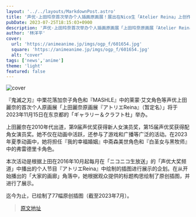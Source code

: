 ```yaml
---
layout: '../../layouts/MarkdownPost.astro'
title: '声优·上田玲奈首次举办个人插画原画展！展出在Nico生「Atelier Reina」上创作的作品'
pubDate: 2023-07-25T18:15:03+0900
description: '声优·上田玲奈首次举办个人插画原画展「上田玲奈原画展『Atelier Reina』（暂定）」将于2023年11月15日在东京都的「Gallery & Craft Mori」举行。她以《鬼灭之刃》的栗花落加奈子角色和《MASHLE》的莱蒙·艾尔文角色而闻名。'
author: '林洋平'
cover:
  url: 'https://animeanime.jp/imgs/ogp_f/601654.jpg'
  square: 'https://animeanime.jp/imgs/ogp_f/601654.jpg'
  alt: "cover"
tags: ['news','anime']
theme: 'light'
featured: false
---
```


![cover](https://animeanime.jp/imgs/ogp_f/601654.jpg)

『鬼滅之刃』中栗花落加奈子角色和『MASHLE』中的莱蒙·艾文角色等声优上田麗奈的首次个人原画展「上田麗奈原画展『アトリエReina』（暂定名）」将于2023年11月15日在东京都的「ギャラリー＆クラフト杜」举办。

上田麗奈在2010年代出道，第9届声优奖获得新人女演员奖，第15届声优奖获得配角女演员奖。她不仅在动画中活跃，还参与了游戏和广播等广泛的活动。在2023年夏季动画中，她将担任『我的幸福婚姻』中斋森美世角色和『白圣女与黑牧师』中的弗雷德里卡角色。

本次活动是根据上田在2016年10月起每月在「ニコニコ生放送」的「声优大奖频道」中播出的个人节目『アトリエReina』中绘制的插图进行展示的企划。在从开始播出的「大家的画廊」角落中，她根据观众提供的标题构思绘制了原创插图，并进行了展示。

迄今为止，已绘制了77幅原创插图（截至2023年7月）。

>[原文地址](https://animeanime.jp/article/2023/07/25/78825.html)  